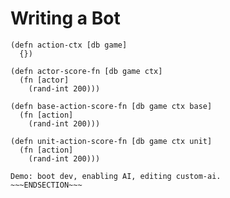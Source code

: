 <!SLIDE >
# Writing a Bot

    (defn action-ctx [db game]
      {})
    
    (defn actor-score-fn [db game ctx]
      (fn [actor]
        (rand-int 200)))
    
    (defn base-action-score-fn [db game ctx base]
      (fn [action]
        (rand-int 200)))
    
    (defn unit-action-score-fn [db game ctx unit]
      (fn [action]
        (rand-int 200)))


~~~SECTION:notes~~~
Demo: boot dev, enabling AI, editing custom-ai.
~~~ENDSECTION~~~
